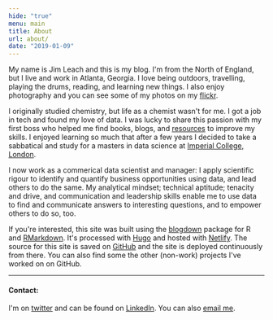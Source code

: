 ```yaml
---
hide: "true"
menu: main
title: About
url: about/
date: "2019-01-09"
---
```


My name is Jim Leach and this is my blog. I'm from the North of England, but I live and work in Atlanta, Georgia. I love being outdoors, travelling, playing the drums, reading, and learning new things. I also enjoy photography and you can see some of my photos on my [flickr](https://www.flickr.com/photos/jimleach89/).

I originally studied chemistry, but life as a chemist wasn't for me. I got a job in tech and found my love of data. I was lucky to share this passion with my first boss who helped me find books, blogs, and [resources](https://www.coursera.org/specializations/jhu-data-science) to improve my skills. I enjoyed learning so much that after a few years I decided to take a sabbatical and study for a masters in data science at [Imperial College, London](http://wwwf.imperial.ac.uk/business-school/programmes/msc-business-analytics/).

I now work as a commerical data scientist and manager: I apply scientific rigour to identify and quantify business opportunities using data, and lead others to do the same. My analytical mindset; technical aptitude; tenacity and drive, and communication and leadership skills enable me to use data to find and communicate answers to interesting questions, and to empower others to do so, too.

If you're interested, this site was built using the [blogdown](https://github.com/rstudio/blogdown) package for R and [RMarkdown](http://rmarkdown.rstudio.com/). It's processed with [Hugo](https://gohugo.io/) and hosted with [Netlify](https://www.netlify.com/). The source for this site is saved on [GitHub](https://github.com/jim89/thedatagent) and the site is deployed continuously from there. You can also find some the other (non-work) projects I've worked on on GitHub. 

***

#### Contact:

I'm on [twitter](https://twitter.com/leach_jim) and can be found on [LinkedIn](https://www.linkedin.com/in/jim-leach-77028b59). You can also [email me](mailto:jimmy22theave@gmail.com).
